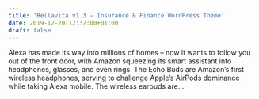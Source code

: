 ```yaml
---
title: 'Bellavita v1.3 – Insurance & Finance WordPress Theme'
date: 2019-12-20T12:37:00+01:00
draft: false
---
```


Alexa has made its way into millions of homes – now it wants to follow you out of the front door, with Amazon squeezing its smart assistant into headphones, glasses, and even rings. The Echo Buds are Amazon’s first wireless headphones, serving to challenge Apple’s AirPods dominance while taking Alexa mobile. The wireless earbuds are…